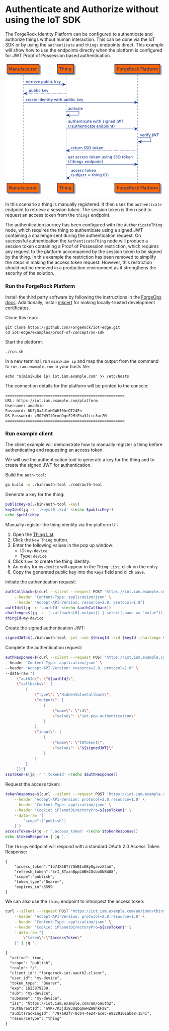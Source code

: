 # Authenticate and Authorize without using the IoT SDK

The ForgeRock Identity Platform can be configured to authenticate and authorize things without human interaction.
This can be done via the IoT SDK or by using the `authenticate` and `things` endpoints direct. This example will show
how to use the endpoints directly when the platform is configured for JWT Proof of Possession based authentication.

<img src="docs/no-sdk-auth.png" alt="No SDK flow" width="700"/>

In this scenario a thing is manually registered. It then uses the `authenticate` endpoint to retrieve a session token.
The session token is then used to request an access token from the `things` endpoint.

The authentication journey has been configured with the `AuthenticateThing` node, which requires the thing to
authenticate using a signed JWT containing a challenge sent during the authentication request. On successful
authentication the `AuthenticateThing` node will produce a session token containing a Proof of Possession restriction,
which requires any request to the platform accompanied by the session token to be signed by the thing. In this example
the restriction has been removed to simplify the steps in making the access token request. However, this restriction
should not be removed in a production environment as it strengthens the security of the solution.

### Run the ForgeRock Platform

Install the third party software by following the instructions in the
[ForgeOps docs](https://backstage.forgerock.com/docs/forgeops/7.1/cdk/minikube/setup/sw.html).
Additionally, install [mkcert](https://github.com/FiloSottile/mkcert) for making locally-trusted development certificates.

Clone this repo:
```
git clone https://github.com/ForgeRock/iot-edge.git
cd iot-edge/examples/proof-of-concept/no-sdk
```

Start the platform:
```
./run.sh
```

In a new terminal, run `minikube ip` and map the output from the command to `iot.iam.example.com` in your hosts file:
```
echo "$(minikube ip) iot.iam.example.com" >> /etc/hosts
```

The connection details for the platform will be printed to the console:
```
=====================================================
URL: https://iot.iam.example.com/platform
Username: amadmin
Password: 6KZjOxJU1xHGWHI0hrQT24Fn
DS Password: zMO2W9IlOronDqrF2MtEha3Jiic3urZM
=====================================================
```

### Run example client
The client example will demonstrate how to manually register a thing before authenticating and requesting an access
token.

We will use the authentication tool to generate a key for the thing and to create the signed JWT for authentication.

Build the `auth-tool`:
```bash
go build -o ./bin/auth-tool ./cmd/auth-tool
```

Generate a key for the thing:
```bash
publicKey=$(./bin/auth-tool -key)
keyId=$(jq -r '.keys[0].kid' <(echo $publicKey))
echo $publicKey
```

Manually register the thing identity via the platform UI:
1. Open the [Thing List](https://iot.iam.example.com/platform/?realm=root#/managed-identities/managed/thing).
1. Click the `New Thing` button.
1. Enter the following values in the pop up window:
    * ID: `my-device`
    * Type: `device`
1. Click `Save` to create the thing identity.
1. An entry for `my-device` will appear in the `Thing List`, click on the entry.
1. Copy the generated public key into the `Keys` field and click `Save`.

Initiate the authentication request:
```bash
authCallback=$(curl --silent --request POST 'https://iot.iam.example.com/am/json/authenticate?authIndexType=service&authIndexValue=AuthenticateThings' \
    --header 'Content-Type: application/json' \
    --header 'Accept-API-Version: resource=2.0, protocol=1.0')
authId=$(jq -r '.authId' <(echo $authCallback))
challenge=$(jq -r '(.callbacks[0].output[] | select(.name == "value")).value' <(echo $authCallback))
thingId=my-device
```

Create the signed authentication JWT:
```bash
signedJWT=$(./bin/auth-tool -jwt -sub $thingId -kid $keyId -challenge $challenge)
```

Complete the authentication request:
```bash
authResponse=$(curl --silent --request POST 'https://iot.iam.example.com/am/json/authenticate?authIndexType=service&authIndexValue=AuthenticateThings' \
--header 'Content-Type: application/json' \
--header 'Accept-API-Version: resource=2.0, protocol=1.0' \
--data-raw "{
     \"authId\": \"${authId}\",
     \"callbacks\": [
         {
             \"type\": \"HiddenValueCallback\",
             \"output\": [
                 {
                     \"name\": \"id\",
                     \"value\": \"jwt-pop-authentication\"
                 }
             ],
             \"input\": [
                 {
                     \"name\": \"IDToken1\",
                     \"value\": \"${signedJWT}\"
                 }
             ]
         }
     ]}")
ssoToken=$(jq -r '.tokenId' <(echo $authResponse))
```

Request the access token:
```bash
tokenResponse=$(curl --silent --request POST 'https://iot.iam.example.com/am/json/things/*?_action=get_access_token' \
    --header 'Accept-API-Version: protocol=2.0,resource=1.0' \
    --header 'Content-Type: application/json' \
    --header "Cookie: iPlanetDirectoryPro=${ssoToken}" \
    --data-raw '{
        "scope":["publish"]
    }')
accessToken=$(jq -r '.access_token' <(echo $tokenResponse))
echo $tokenResponse | jq '.'
```

The `things` endpoint will respond with a standard OAuth 2.0 Access Token Response:
```
{
    "access_token":"1b7JX5BYt7OkBIxEBy0gavzX7aA",
    "refresh_token":"5rI_8TxznBppLWBkCOsboUNBW08",
    "scope":"publish",
    "token_type":"Bearer",
    "expires_in":3599
}
```

We can also use the `thing` endpoint to introspect the access token:
```bash
curl --silent --request POST 'https://iot.iam.example.com/am/json/things/*?_action=introspect_token' \
    --header 'Accept-API-Version: protocol=2.0,resource=1.0' \
    --header 'Content-Type: application/json' \
    --header "Cookie: iPlanetDirectoryPro=${ssoToken}" \
    --data-raw "{
        \"token\":\"$accessToken\"
    }" | jq '.'
```
```
{
  "active": true,
  "scope": "publish",
  "realm": "/",
  "client_id": "forgerock-iot-oauth2-client",
  "user_id": "my-device",
  "token_type": "Bearer",
  "exp": 1623879239,
  "sub": "my-device",
  "subname": "my-device",
  "iss": "https://iot.iam.example.com/am/oauth2",
  "authGrantId": "nVKF7K3jdx83UqbqmwHZW8hkFz8",
  "auditTrackingId": "797a92f7-0cb4-4e24-acec-e9229101abe8-1541",
  "resourceType": "thing"
}
```
